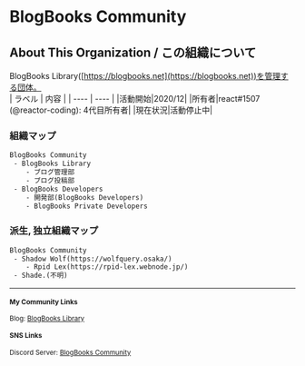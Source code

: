 
# BlogBooks Community

## About This Organization / この組織について

BlogBooks Library([https://blogbooks.net](https://blogbooks.net))を管理する団体。   
| ラベル | 内容 |
| ---- | ---- |
|活動開始|2020/12|
|所有者|react#1507 (@reactor-coding): 4代目所有者|
|現在状況|活動停止中|

### 組織マップ
```txt
BlogBooks Community  
 - BlogBooks Library  
    - ブログ管理部
    - ブログ投稿部
 - BlogBooks Developers  
    - 開発部(BlogBooks Developers)
    - BlogBooks Private Developers  
```

### 派生, 独立組織マップ
```txt
BlogBooks Community  
 - Shadow Wolf(https://wolfquery.osaka/)
 	- Rpid Lex(https://rpid-lex.webnode.jp/)
 - Shade.(不明)
```

---

<sub>
	<h4>My Community Links</h4>
	Blog: <a href="https://blogbooks.net">BlogBooks Library</a>
	<br>
	<h4>SNS Links</h4>
	Discord Server: <a href="https://blogbooks.net/shortlinks/discord/bbs-community">BlogBooks Community</a><br>
</sub>
